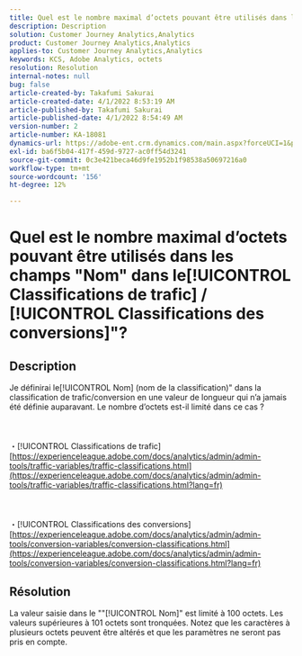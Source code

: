 ```yaml
---
title: Quel est le nombre maximal d’octets pouvant être utilisés dans les champs "Nom" de la "Classification de trafic/conversion" ?
description: Description
solution: Customer Journey Analytics,Analytics
product: Customer Journey Analytics,Analytics
applies-to: Customer Journey Analytics,Analytics
keywords: KCS, Adobe Analytics, octets
resolution: Resolution
internal-notes: null
bug: false
article-created-by: Takafumi Sakurai
article-created-date: 4/1/2022 8:53:19 AM
article-published-by: Takafumi Sakurai
article-published-date: 4/1/2022 8:54:49 AM
version-number: 2
article-number: KA-18081
dynamics-url: https://adobe-ent.crm.dynamics.com/main.aspx?forceUCI=1&pagetype=entityrecord&etn=knowledgearticle&id=7471762b-99b1-ec11-9840-0022480bd126
exl-id: ba6f5b04-417f-459d-9727-ac0ff54d3241
source-git-commit: 0c3e421beca46d9fe1952b1f98538a50697216a0
workflow-type: tm+mt
source-wordcount: '156'
ht-degree: 12%

---
```


# Quel est le nombre maximal d’octets pouvant être utilisés dans les champs &quot;Nom&quot; dans le[!UICONTROL Classifications de trafic] / [!UICONTROL Classifications des conversions]&quot;?

## Description

Je définirai le[!UICONTROL Nom] (nom de la classification)&quot; dans la classification de trafic/conversion en une valeur de longueur qui n’a jamais été définie auparavant. Le nombre d’octets est-il limité dans ce cas ?<br><br> <br><br>・[!UICONTROL Classifications de trafic]
[https://experienceleague.adobe.com/docs/analytics/admin/admin-tools/traffic-variables/traffic-classifications.html](https://experienceleague.adobe.com/docs/analytics/admin/admin-tools/traffic-variables/traffic-classifications.html?lang=fr)<br><br> <br><br>・[!UICONTROL Classifications des conversions]
[https://experienceleague.adobe.com/docs/analytics/admin/admin-tools/conversion-variables/conversion-classifications.html](https://experienceleague.adobe.com/docs/analytics/admin/admin-tools/conversion-variables/conversion-classifications.html?lang=fr)

## Résolution


La valeur saisie dans le &quot;&quot;[!UICONTROL Nom]&quot; est limité à 100 octets. Les valeurs supérieures à 101 octets sont tronquées. Notez que les caractères à plusieurs octets peuvent être altérés et que les paramètres ne seront pas pris en compte.
